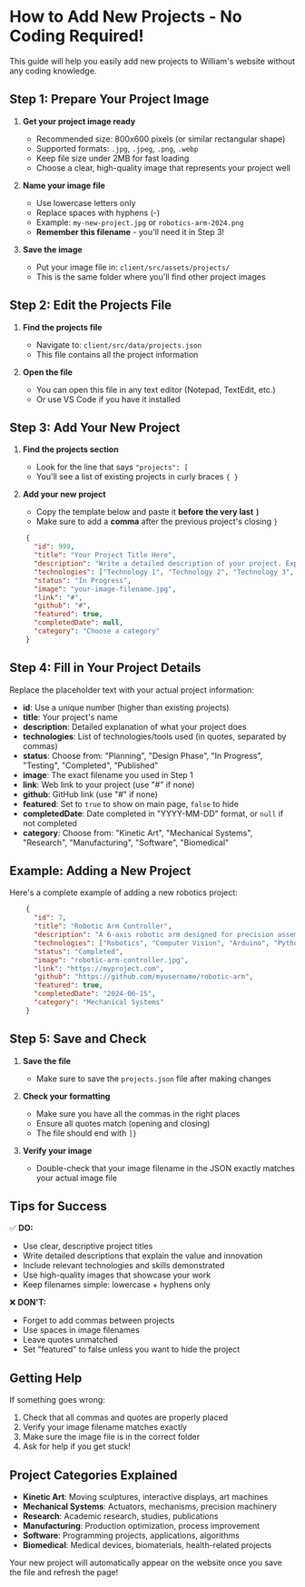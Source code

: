 # How to Add New Projects - No Coding Required!

This guide will help you easily add new projects to William's website without any coding knowledge.

## Step 1: Prepare Your Project Image

1. **Get your project image ready**
   - Recommended size: 800x600 pixels (or similar rectangular shape)
   - Supported formats: `.jpg`, `.jpeg`, `.png`, `.webp`
   - Keep file size under 2MB for fast loading
   - Choose a clear, high-quality image that represents your project well

2. **Name your image file**
   - Use lowercase letters only
   - Replace spaces with hyphens (-)
   - Example: `my-new-project.jpg` or `robotics-arm-2024.png`
   - **Remember this filename** - you'll need it in Step 3!

3. **Save the image**
   - Put your image file in: `client/src/assets/projects/`
   - This is the same folder where you'll find other project images

## Step 2: Edit the Projects File

1. **Find the projects file**
   - Navigate to: `client/src/data/projects.json`
   - This file contains all the project information

2. **Open the file**
   - You can open this file in any text editor (Notepad, TextEdit, etc.)
   - Or use VS Code if you have it installed

## Step 3: Add Your New Project

1. **Find the projects section**
   - Look for the line that says `"projects": [`
   - You'll see a list of existing projects in curly braces `{ }`

2. **Add your new project**
   - Copy the template below and paste it **before the very last `]`**
   - Make sure to add a **comma** after the previous project's closing `}`

```json
    {
      "id": 999,
      "title": "Your Project Title Here",
      "description": "Write a detailed description of your project. Explain what it does, what problems it solves, and what makes it interesting or innovative.",
      "technologies": ["Technology 1", "Technology 2", "Technology 3", "Add more as needed"],
      "status": "In Progress",
      "image": "your-image-filename.jpg",
      "link": "#",
      "github": "#",
      "featured": true,
      "completedDate": null,
      "category": "Choose a category"
    }
```

## Step 4: Fill in Your Project Details

Replace the placeholder text with your actual project information:

- **id**: Use a unique number (higher than existing projects)
- **title**: Your project's name
- **description**: Detailed explanation of what your project does
- **technologies**: List of technologies/tools used (in quotes, separated by commas)
- **status**: Choose from: "Planning", "Design Phase", "In Progress", "Testing", "Completed", "Published"
- **image**: The exact filename you used in Step 1
- **link**: Web link to your project (use "#" if none)
- **github**: GitHub link (use "#" if none)
- **featured**: Set to `true` to show on main page, `false` to hide
- **completedDate**: Date completed in "YYYY-MM-DD" format, or `null` if not completed
- **category**: Choose from: "Kinetic Art", "Mechanical Systems", "Research", "Manufacturing", "Software", "Biomedical"

## Example: Adding a New Project

Here's a complete example of adding a new robotics project:

```json
    {
      "id": 7,
      "title": "Robotic Arm Controller",
      "description": "A 6-axis robotic arm designed for precision assembly tasks. Features custom servo controllers, computer vision integration, and a user-friendly interface for programming complex movements.",
      "technologies": ["Robotics", "Computer Vision", "Arduino", "Python", "3D Printing"],
      "status": "Completed",
      "image": "robotic-arm-controller.jpg",
      "link": "https://myproject.com",
      "github": "https://github.com/myusername/robotic-arm",
      "featured": true,
      "completedDate": "2024-06-15",
      "category": "Mechanical Systems"
    }
```

## Step 5: Save and Check

1. **Save the file**
   - Make sure to save the `projects.json` file after making changes

2. **Check your formatting**
   - Make sure you have all the commas in the right places
   - Ensure all quotes match (opening and closing)
   - The file should end with `]}`

3. **Verify your image**
   - Double-check that your image filename in the JSON exactly matches your actual image file

## Tips for Success

✅ **DO:**
- Use clear, descriptive project titles
- Write detailed descriptions that explain the value and innovation
- Include relevant technologies and skills demonstrated
- Use high-quality images that showcase your work
- Keep filenames simple: lowercase + hyphens only

❌ **DON'T:**
- Forget to add commas between projects
- Use spaces in image filenames
- Leave quotes unmatched
- Set "featured" to false unless you want to hide the project

## Getting Help

If something goes wrong:
1. Check that all commas and quotes are properly placed
2. Verify your image filename matches exactly
3. Make sure the image file is in the correct folder
4. Ask for help if you get stuck!

## Project Categories Explained

- **Kinetic Art**: Moving sculptures, interactive displays, art machines
- **Mechanical Systems**: Actuators, mechanisms, precision machinery
- **Research**: Academic research, studies, publications
- **Manufacturing**: Production optimization, process improvement
- **Software**: Programming projects, applications, algorithms
- **Biomedical**: Medical devices, biomaterials, health-related projects

Your new project will automatically appear on the website once you save the file and refresh the page!